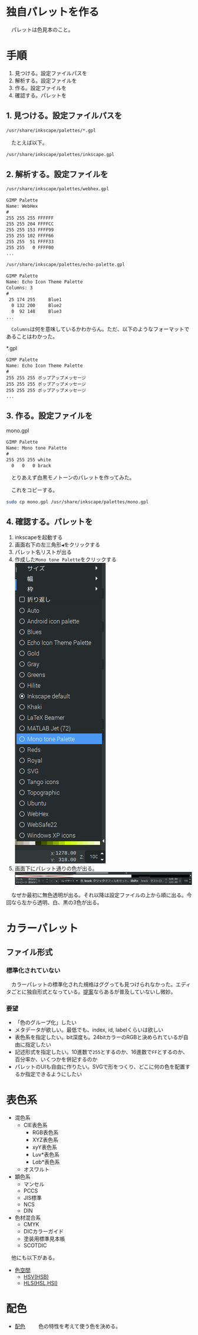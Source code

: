 # 独自パレットを作る

　パレットは色見本のこと。

# 手順

1. 見つける。設定ファイルパスを
2. 解析する。設定ファイルを
3. 作る。設定ファイルを
4. 確認する。パレットを

## 1. 見つける。設定ファイルパスを

```sh
/usr/share/inkscape/palettes/*.gpl
```

　たとえば以下。

```sh
/usr/share/inkscape/palettes/inkscape.gpl
```
## 2. 解析する。設定ファイルを

```sh
/usr/share/inkscape/palettes/webhex.gpl
```
```gpl
GIMP Palette
Name: WebHex
#
255 255 255 FFFFFF
255 255 204 FFFFCC
255 255 153 FFFF99
255 255 102 FFFF66
255 255  51 FFFF33
255 255   0 FFFF00
...
```
```sh
/usr/share/inkscape/palettes/echo-palette.gpl
```
```gpl
GIMP Palette
Name: Echo Icon Theme Palette
Columns: 3
#
 25 174 255     Blue1
  0 132 200     Blue2
  0  92 148     Blue3
...
```

　`Columns`は何を意味しているかわからん。ただ、以下のようなフォーマットであることはわかった。

*.gpl
```gpl
GIMP Palette
Name: Echo Icon Theme Palette
#
255 255 255 ポップアップメッセージ
255 255 255 ポップアップメッセージ
255 255 255 ポップアップメッセージ
...
```

## 3. 作る。設定ファイルを

mono.gpl
```gpl
GIMP Palette
Name: Mono tone Palette
#
255 255 255 white
  0   0   0 brack
```

　とりあえず白黒モノトーンのパレットを作ってみた。

　これをコピーする。

```sh
sudo cp mono.gpl /usr/share/inkscape/palettes/mono.gpl
```

## 4. 確認する。パレットを

1. inkscapeを起動する
1. 画面右下の左三角形`◀`をクリックする
1. パレット名リストが出る
1. 作成した`Mono tone Palette`をクリックする
![](select_pallet.png)
1. 画面下にパレット通りの色が出る。
![](show_pallet.png)

　なぜか最初に無色透明が出る。それ以降は設定ファイルの上から順に出る。今回なら左から透明、白、黒の3色が出る。

# カラーパレット

## ファイル形式

### 標準化されていない

　カラーパレットの標準化された規格はググっても見つけられなかった。エディタごとに独自形式となっている。[提案](https://www.openraster.org/proposals/palette.html)ならあるが普及していないし微妙。

### 要望

* 「色のグループ化」したい
* メタデータが欲しい。最低でも、index, id, labelくらいは欲しい
* 表色系を指定したい。bit深度も。24bitカラーのRGBと決められているが自由に指定したい
* 記述形式を指定したい。10進数で`255`とするのか、16進数で`FF`とするのか、百分率か、いくつかを併記するのか
* パレットのUIも自由に作りたい。SVGで形をつくり、どこに何の色を配置するか指定できるようにしたい

# 表色系

* 混色系
    * CIE表色系
        * RGB表色系
        * XYZ表色系
        * xyY表色系
        * L*u*v*表色系
        * L*a*b*表色系
    * オスワルト
* 顕色系
    * マンセル
    * PCCS
    * JIS標準
    * NCS
    * DIN
* 色材混合系
    * CMYK
    * DICカラーガイド
    * 塗装用標準見本帳
    * SCOTDIC

　他にも以下がある。

* [色空間](https://ja.wikipedia.org/wiki/Category:色空間)
    * [HSV(HSB)](https://ja.wikipedia.org/wiki/HSV%E8%89%B2%E7%A9%BA%E9%96%93)
    * [HLS(HSL,HSI)](https://ja.wikipedia.org/wiki/HLS%E8%89%B2%E7%A9%BA%E9%96%93)

# 配色

* [配色](https://ja.wikipedia.org/wiki/%E9%85%8D%E8%89%B2)
　
　色の特性を考えて使う色を決める。

